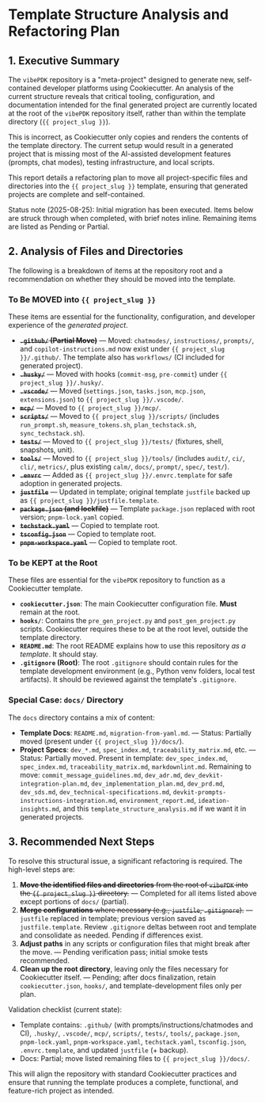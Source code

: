 # Template Structure Analysis and Refactoring Plan

## 1. Executive Summary

The `vibePDK` repository is a "meta-project" designed to generate new, self-contained developer platforms using Cookiecutter. An analysis of the current structure reveals that critical tooling, configuration, and documentation intended for the final generated project are currently located at the root of the `vibePDK` repository itself, rather than within the template directory (`{{ project_slug }}`).

This is incorrect, as Cookiecutter only copies and renders the contents of the template directory. The current setup would result in a generated project that is missing most of the AI-assisted development features (prompts, chat modes), testing infrastructure, and local scripts.

This report details a refactoring plan to move all project-specific files and directories into the `{{ project_slug }}` template, ensuring that generated projects are complete and self-contained.

Status note (2025-08-25): Initial migration has been executed. Items below are struck through when completed, with brief notes inline. Remaining items are listed as Pending or Partial.

## 2. Analysis of Files and Directories

The following is a breakdown of items at the repository root and a recommendation on whether they should be moved into the template.

### To Be MOVED into `{{ project_slug }}`

These items are essential for the functionality, configuration, and developer experience of the *generated project*.

*   ~~**`.github/` (Partial Move)**~~ — Moved: `chatmodes/`, `instructions/`, `prompts/`, and `copilot-instructions.md` now exist under `{{ project_slug }}/.github/`. The template also has `workflows/` (CI included for generated project).
*   ~~**`.husky/`**~~ — Moved with hooks (`commit-msg`, `pre-commit`) under `{{ project_slug }}/.husky/`.
*   ~~**`.vscode/`**~~ — Moved (`settings.json`, `tasks.json`, `mcp.json`, `extensions.json`) to `{{ project_slug }}/.vscode/`.
*   ~~**`mcp/`**~~ — Moved to `{{ project_slug }}/mcp/`.
*   ~~**`scripts/`**~~ — Moved to `{{ project_slug }}/scripts/` (includes `run_prompt.sh`, `measure_tokens.sh`, `plan_techstack.sh`, `sync_techstack.sh`).
*   ~~**`tests/`**~~ — Moved to `{{ project_slug }}/tests/` (fixtures, shell, snapshots, unit).
*   ~~**`tools/`**~~ — Moved to `{{ project_slug }}/tools/` (includes `audit/`, `ci/`, `cli/`, `metrics/`, plus existing `calm/`, `docs/`, `prompt/`, `spec/`, `test/`).
*   ~~**`.envrc`**~~ — Added as `{{ project_slug }}/.envrc.template` for safe adoption in generated projects.
*   ~~**`justfile`**~~ — Updated in template; original template `justfile` backed up as `{{ project_slug }}/justfile.template`.
*   ~~**`package.json` (and lockfile)**~~ — Template `package.json` replaced with root version; `pnpm-lock.yaml` copied.
*   ~~**`techstack.yaml`**~~ — Copied to template root.
*   ~~**`tsconfig.json`**~~ — Copied to template root.
*   ~~**`pnpm-workspace.yaml`**~~ — Copied to template root.

### To be KEPT at the Root

These files are essential for the `vibePDK` repository to function as a Cookiecutter template.

*   **`cookiecutter.json`**: The main Cookiecutter configuration file. **Must** remain at the root.
*   **`hooks/`**: Contains the `pre_gen_project.py` and `post_gen_project.py` scripts. Cookiecutter requires these to be at the root level, outside the template directory.
*   **`README.md`**: The root README explains how to use this repository *as a template*. It should stay.
*   **`.gitignore` (Root)**: The root `.gitignore` should contain rules for the template development environment (e.g., Python venv folders, local test artifacts). It should be reviewed against the template's `.gitignore`.

### Special Case: `docs/` Directory

The `docs` directory contains a mix of content:
*   **Template Docs**: `README.md`, `migration-from-yaml.md`. — Status: Partially moved (present under `{{ project_slug }}/docs/`).
*   **Project Specs**: `dev_*.md`, `spec_index.md`, `traceability_matrix.md`, etc. — Status: Partially moved. Present in template: `dev_spec_index.md`, `spec_index.md`, `traceability_matrix.md`, `markdownlint.md`. Remaining to move: `commit_message_guidelines.md`, `dev_adr.md`, `dev_devkit-integration-plan.md`, `dev_implementation_plan.md`, `dev_prd.md`, `dev_sds.md`, `dev_technical-specifications.md`, `devkit-prompts-instructions-integration.md`, `environment_report.md`, `ideation-insights.md`, and this `template_structure_analysis.md` if we want it in generated projects.

## 3. Recommended Next Steps

To resolve this structural issue, a significant refactoring is required. The high-level steps are:

1.  ~~**Move the identified files and directories** from the root of `vibePDK` into the `{{ project_slug }}` directory.~~ — Completed for all items listed above except portions of `docs/` (partial).
2.  ~~**Merge configurations** where necessary (e.g., `justfile`, `.gitignore`).~~ — `justfile` replaced in template; previous version saved as `justfile.template`. Review `.gitignore` deltas between root and template and consolidate as needed. Pending if differences exist.
3.  **Adjust paths** in any scripts or configuration files that might break after the move. — Pending verification pass; initial smoke tests recommended.
4.  **Clean up the root directory**, leaving only the files necessary for Cookiecutter itself. — Pending; after docs finalization, retain `cookiecutter.json`, `hooks/`, and template-development files only per plan.

Validation checklist (current state):
- Template contains: `.github/` (with prompts/instructions/chatmodes and CI), `.husky/`, `.vscode/`, `mcp/`, `scripts/`, `tests/`, `tools/`, `package.json`, `pnpm-lock.yaml`, `pnpm-workspace.yaml`, `techstack.yaml`, `tsconfig.json`, `.envrc.template`, and updated `justfile` (+ backup).
- Docs: Partial; move listed remaining files to `{{ project_slug }}/docs/`.

This will align the repository with standard Cookiecutter practices and ensure that running the template produces a complete, functional, and feature-rich project as intended.
